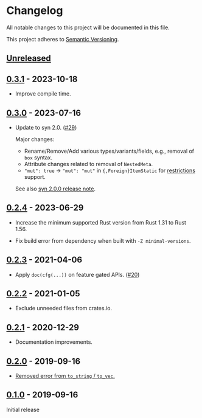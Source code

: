 # Changelog

All notable changes to this project will be documented in this file.

This project adheres to [Semantic Versioning](https://semver.org).

<!--
Note: In this file, do not use the hard wrap in the middle of a sentence for compatibility with GitHub comment style markdown rendering.
-->

## [Unreleased]

## [0.3.1] - 2023-10-18

- Improve compile time.

## [0.3.0] - 2023-07-16

- Update to syn 2.0. ([#29](https://github.com/taiki-e/syn-serde/pull/29))

  Major changes:
  - Rename/Remove/Add various types/variants/fields, e.g., removal of `box` syntax.
  - Attribute changes related to removal of `NestedMeta`.
  - `"mut": true` -> `"mut": "mut"` in `{,Foreign}ItemStatic` for [restrictions](https://rust-lang.github.io/rfcs/3323-restrictions.html) support.

  See also [syn 2.0.0 release note](https://github.com/dtolnay/syn/releases/tag/2.0.0).

## [0.2.4] - 2023-06-29

- Increase the minimum supported Rust version from Rust 1.31 to Rust 1.56.

- Fix build error from dependency when built with `-Z minimal-versions`.

## [0.2.3] - 2021-04-06

- Apply `doc(cfg(...))` on feature gated APIs. ([#20](https://github.com/taiki-e/syn-serde/pull/20))

## [0.2.2] - 2021-01-05

- Exclude unneeded files from crates.io.

## [0.2.1] - 2020-12-29

- Documentation improvements.

## [0.2.0] - 2019-09-16

- [Removed error from `to_string` / `to_vec`.](https://github.com/taiki-e/syn-serde/commit/e9492636eb7d58565fc415e55fd824b06b37f3d3)

## [0.1.0] - 2019-09-16

Initial release

[Unreleased]: https://github.com/taiki-e/syn-serde/compare/v0.3.1...HEAD
[0.3.1]: https://github.com/taiki-e/syn-serde/compare/v0.3.0...v0.3.1
[0.3.0]: https://github.com/taiki-e/syn-serde/compare/v0.2.4...v0.3.0
[0.2.4]: https://github.com/taiki-e/syn-serde/compare/v0.2.3...v0.2.4
[0.2.3]: https://github.com/taiki-e/syn-serde/compare/v0.2.2...v0.2.3
[0.2.2]: https://github.com/taiki-e/syn-serde/compare/v0.2.1...v0.2.2
[0.2.1]: https://github.com/taiki-e/syn-serde/compare/v0.2.0...v0.2.1
[0.2.0]: https://github.com/taiki-e/syn-serde/compare/v0.1.0...v0.2.0
[0.1.0]: https://github.com/taiki-e/syn-serde/releases/tag/v0.1.0
